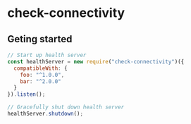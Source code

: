 # check-connectivity

## Geting started

```js
// Start up health server
const healthServer = new require("check-connectivity")({
  compatibleWith: {
    foo: "^1.0.0",
    bar: "^2.0.0"
  }
}).listen();

// Gracefully shut down health server
healthServer.shutdown();
```
